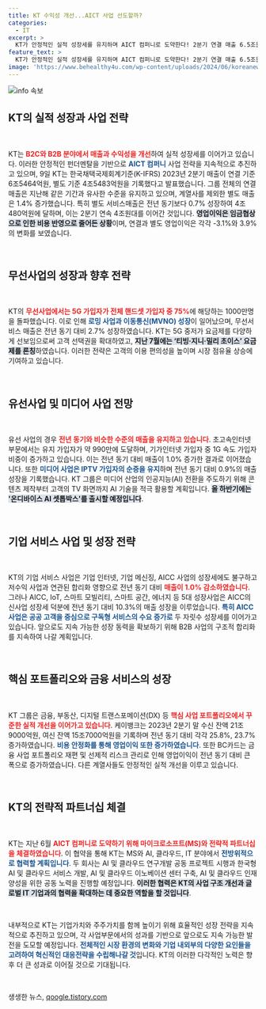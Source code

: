 ```yaml
---
title: KT 수익성 개선...AICT 사업 선도할까?
categories:
  - IT
excerpt: >
  KT가 안정적인 실적 성장세를 유지하며 AICT 컴퍼니로 도약한다! 2분기 연결 매출 6.5조원, 5G 가입자 1천만 돌파, 전방위 MS와의 파트너십 체결로 AI·클라우드 분야에서도 혁신을 이끌어간다. 클릭하면 더 많은 인사이트가 기다립니다!
feature_text: >
  KT가 안정적인 실적 성장세를 유지하며 AICT 컴퍼니로 도약한다! 2분기 연결 매출 6.5조원, 5G 가입자 1천만 돌파, 전방위 MS와의 파트너십 체결로 AI·클라우드 분야에서도 혁신을 이끌어간다. 클릭하면 더 많은 인사이트가 기다립니다!
image: 'https://www.behealthy4u.com/wp-content/uploads/2024/06/koreanews.jpg'
---
```


<p><img src="https://www.behealthy4u.com/wp-content/uploads/2024/06/koreanews.jpg" alt="info 속보" /></p>

<h2 data-ke-size="size26">KT의 실적 성장과 사업 전략</h2>

<p data-ke-size="size16">&nbsp;</p>

<p>KT는 <b><span style="color: #ee2323;">B2C와 B2B 분야에서 매출과 수익성을 개선</span></b>하여 실적 성장세를 이어가고 있습니다. 이러한 안정적인 펀더멘탈을 기반으로 <b><span style="color: #1a5490;">AICT 컴퍼니</span></b> 사업 전략을 지속적으로 추진하고 있으며, 9일 KT는 한국채택국제회계기준(K-IFRS) 2023년 2분기 매출이 연결 기준 6조5464억원, 별도 기준 4조5483억원을 기록했다고 발표했습니다. 그룹 전체의 연결 매출은 지난해 같은 기간과 유사한 수준을 유지하고 있으며, 계열사를 제외한 별도 매출은 1.4% 증가했습니다. 특히 별도 서비스매출은 전년 동기보다 0.7% 성장하여 4조480억원에 달하며, 이는 2분기 연속 4조원대를 이어간 것입니다. <b><span style="background-color: #21538527;">영업이익은 임금협상으로 인한 비용 반영으로 줄어든 상황</span></b>이며, 연결과 별도 영업이익은 각각 -3.1%와 3.9%의 변화를 보였습니다.</p>

<p data-ke-size="size16">&nbsp;</p>

<h2 data-ke-size="size26">무선사업의 성장과 향후 전략</h2>

<p data-ke-size="size16">&nbsp;</p>

<p>KT의 <b><span style="color: #ee2323;">무선사업에서는 5G 가입자가 전체 핸드셋 가입자 중 75%</span></b>에 해당하는 1000만명을 돌파했습니다. 이로 인해 <b><span style="color: #1a5490;">로밍 사업과 이동통신(MVNO) 성장</span></b>이 일어났으며, 무선서비스 매출은 전년 동기 대비 2.7% 성장하였습니다. KT는 5G 중저가 요금제를 다양하게 선보임으로써 고객 선택권을 확대하였고, <b><span style="background-color: #21538527;">지난 7월에는 ‘티빙·지니·밀리 초이스’ 요금제를 론칭</span></b>하였습니다. 이러한 전략은 고객의 이용 편의성을 높이며 시장 점유율 상승에 기여하고 있습니다.</p>

<p data-ke-size="size16">&nbsp;</p>

<h2 data-ke-size="size26">유선사업 및 미디어 사업 전망</h2>

<p data-ke-size="size16">&nbsp;</p>

<p>유선 사업의 경우 <b><span style="color: #ee2323;">전년 동기와 비슷한 수준의 매출을 유지하고 있습니다</span></b>. 초고속인터넷 부문에서는 유지 가입자가 약 990만에 도달하며, 기가인터넷 가입자 중 1G 속도 가입자 비중이 증가하고 있습니다. 이는 전년 동기 대비 매출이 1.0% 증가한 결과로 이어졌습니다. 또한 <b><span style="color: #1a5490;">미디어 사업은 IPTV 가입자의 순증을 유지</span></b>하며 전년 동기 대비 0.9%의 매출 성장을 기록했습니다. KT 그룹은 미디어 산업의 인공지능(AI) 전환을 주도하기 위해 콘텐츠 제작부터 고객의 TV 화면까지 AI 기술을 적극 활용할 계획입니다. <b><span style="background-color: #21538527;">올 하반기에는 '온디바이스 AI 셋톱박스'를 출시할 예정입니다</span></b>.</p>

<p data-ke-size="size16">&nbsp;</p>

<h2 data-ke-size="size26">기업 서비스 사업 및 성장 전략</h2>

<p data-ke-size="size16">&nbsp;</p>

<p>KT의 기업 서비스 사업은 기업 인터넷, 기업 메신징, AICC 사업의 성장세에도 불구하고 저수익 사업과 연관된 합리화 영향으로 전년 동기 대비 <b><span style="color: #ee2323;">매출이 1.0% 감소하였습니다</span></b>. 그러나 AICC, IoT, 스마트 모빌리티, 스마트 공간, 에너지 등 5대 성장사업은 AICC의 신사업 성장세 덕분에 전년 동기 대비 10.3%의 매출 성장을 이루었습니다. <b><span style="color: #1a5490;">특히 AICC 사업은 공공 고객을 중심으로 구독형 서비스의 수요 증가로</span></b> 두 자릿수 성장세를 이어가고 있습니다. 앞으로도 지속 가능한 성장 동력을 확보하기 위해 B2B 사업의 구조적 합리화를 지속하여 나갈 계획입니다.</p>

<p data-ke-size="size16">&nbsp;</p>

<h2 data-ke-size="size26">핵심 포트폴리오와 금융 서비스의 성장</h2>

<p data-ke-size="size16">&nbsp;</p>

<p>KT 그룹은 금융, 부동산, 디지털 트랜스포메이션(DX) 등 <b><span style="color: #ee2323;">핵심 사업 포트폴리오에서 꾸준한 실적 개선을 이어가고 있습니다</span></b>. 케이뱅크는 2023년 2분기 말 수신 잔액 21조9000억원, 여신 잔액 15조7000억원을 기록하며 전년 동기 대비 각각 25.8%, 23.7% 증가하였습니다. <b><span style="color: #1a5490;">비용 안정화를 통해 영업이익 또한 증가하였습니다</span></b>. 또한 BC카드는 금융 사업 포트폴리오 재편 및 선제적 리스크 관리로 인해 영업이익이 전년 동기 대비 큰 폭으로 증가하였습니다. 다른 계열사들도 안정적인 실적 개선을 이루고 있습니다.</p>

<p data-ke-size="size16">&nbsp;</p>

<h2 data-ke-size="size26">KT의 전략적 파트너십 체결</h2>

<p data-ke-size="size16">&nbsp;</p>

<p>KT는 지난 6월 <b><span style="color: #ee2323;">AICT 컴퍼니로 도약하기 위해 마이크로소프트(MS)와 전략적 파트너십을 체결하였습니다</span></b>. 이 협약을 통해 KT는 MS와 AI, 클라우드, IT 분야에서 <b><span style="color: #1a5490;">전방위적으로 협력할 계획입니다</span></b>. 두 회사는 AI 및 클라우드 연구개발 공동 프로젝트 시행과 한국형 AI 및 클라우드 서비스 개발, AI 및 클라우드 이노베이션 센터 구축, AI 및 클라우드 인재 양성을 위한 공동 노력을 진행할 예정입니다. <b><span style="background-color: #21538527;">이러한 협력은 KT의 사업 구조 개선과 글로벌 IT 기업과의 협력을 확대하는 데 중요한 역할을 할 것입니다</span></b>.</p>

<p data-ke-size="size16">&nbsp;</p>

<p>내부적으로 KT는 기업가치와 주주가치를 함께 높이기 위해 효율적인 성장 전략을 지속적으로 추진하고 있으며, 각 사업부문에서의 성과를 기반으로 앞으로도 지속 가능한 발전을 도모할 예정입니다. <b><span style="color: #1a5490;">전체적인 시장 환경의 변화와 기업 내외부의 다양한 요인들을 고려하여 혁신적인 대응전략을 수립해나갈 것</span></b>입니다. KT의 이러한 다각적인 노력은 향후 더 큰 성과로 이어질 것으로 기대됩니다.</p>

<p data-ke-size="size16">&nbsp;</p>
생생한 뉴스, <a href="https://qoogle.tistory.com" rel="dofollow">qoogle.tistory.com</a>



